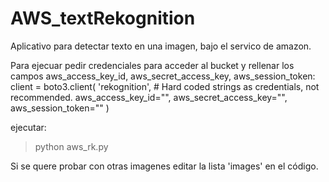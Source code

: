 # AWS_textRekognition
Aplicativo para detectar texto en una imagen, bajo el servico de amazon.

Para ejecuar pedir credenciales para acceder al bucket y rellenar los campos aws_access_key_id, aws_secret_access_key, aws_session_token:
  client = boto3.client(
        'rekognition',
        # Hard coded strings as credentials, not recommended.
        aws_access_key_id="",
        aws_secret_access_key="",
        aws_session_token=""
   )

ejecutar:
  > python aws_rk.py
  
Si se quere probar con otras imagenes editar la lista 'images' en el código.
